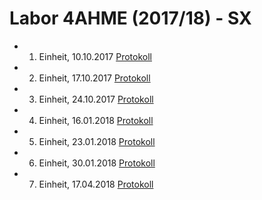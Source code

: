 # Labor 4AHME (2017/18) - SX


* 1. Einheit, 10.10.2017
  [Protokoll](kobmam14/README_2017-10-10.md)
  
* 2. Einheit, 17.10.2017
  [Protokoll](https://github.com/HTLMechatronics/m14-la1-sx/blob/kobmam14/kobmam14/Protokoll_17.10.2017.md)

* 3. Einheit, 24.10.2017
  [Protokoll](https://github.com/HTLMechatronics/m14-la1-sx/blob/kobmam14/kobmam14/Protokoll_24.10.2017.md)

* 4. Einheit, 16.01.2018
  [Protokoll](https://github.com/HTLMechatronics/m14-la1-sx/blob/kobmam14/kobmam14/Protokoll_16.01.2018.md)

* 5. Einheit, 23.01.2018
  [Protokoll](https://github.com/HTLMechatronics/m14-la1-sx/blob/kobmam14/kobmam14/Protokoll_23.01.2018.md)

* 6. Einheit, 30.01.2018
  [Protokoll](https://github.com/HTLMechatronics/m14-la1-sx/blob/kobmam14/kobmam14/Protokoll_30.01.2018.md)
  
* 7. Einheit, 17.04.2018
  [Protokoll](https://github.com/HTLMechatronics/m14-la1-sx/blob/kobmam14/kobmam14/Protokoll_17.04.2018.md)

